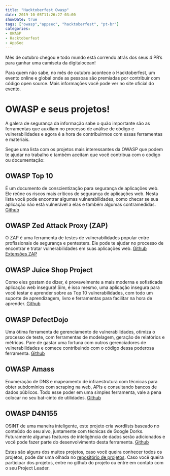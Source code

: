 ```yaml
---
title: "Hacktoberfest Owasp"
date: 2019-10-05T11:26:27-03:00
showDate: true
tags: ["owasp","appsec", "hacktoberfest", "pt-br"]
categories:
- OWASP
- Hacktoberfest
- AppSec
---
```


Mês de outubro chegou e todo mundo está correndo atrás dos seus 4 PR’s para ganhar uma camiseta da digitalocean!

Para quem não sabe, no mês de outubro acontece o Hacktoberfest, um evento online e global onde as pessoas são premiadas por contribuir com código open source. Mais informações você pode ver no site oficial do [evento](https://hacktoberfest.digitalocean.com).

# OWASP e seus projetos!

A galera de segurança da informação sabe o quão importante são as ferramentas que auxiliam no processo de análise de código e vulnerabilidades e agora é a hora de contribuirmos com essas ferramentas e materiais.

Segue uma lista com os projetos mais interessantes da OWASP que podem te ajudar no trabalho e também aceitam que você contribua com o código ou documentação:

## OWASP Top 10

É um documento de conscientização para segurança de aplicações web. Ele reúne os riscos mais críticos de segurança de aplicações web. Nesta lista você pode encontrar algumas vulnerabilidades, como checar se sua aplicação não está vulnerável a elas e também algumas contramedidas. [Github](https://github.com/OWASP/Top10/issues)

## OWASP Zed Attack Proxy (ZAP)

O ZAP é uma ferramenta de testes de vulnerabilidades popular entre profissionais de segurança e pentesters. Ele pode te ajudar no processo de encontrar e tratar vulnerabilidades em suas aplicações web. [Github](https://github.com/zaproxy/zaproxy/) [Extensões ZAP](https://github.com/zaproxy/zap-extensions/)

## OWASP Juice Shop Project

Como eles gostam de dizer, é provavelmente a mais moderna e sofisticada aplicação web insegura! Sim, é isso mesmo, uma aplicação insegura para você testar e aprender sobre as Top 10 vulnerabilidades, com todo um suporte de aprendizagem, livro e ferramentas para facilitar na hora de aprender. [Github](https://github.com/bkimminich/juice-shop)

## OWASP DefectDojo

Uma ótima ferramenta de gerenciamento de vulnerabilidades, otimiza o processo de teste, com ferramentas de modelagem, geração de relatórios e métricas. Pare de gastar uma fortuna com outros gerenciadores de vulnerabilidades e comece contribuindo com o código dessa poderosa ferramenta. [Github](https://github.com/DefectDojo/django-DefectDojo/)

## OWASP Amass

Enumeração de DNS e mapeamento de infraestrutura com técnicas para obter subdomínios com scraping na web, APIs e consultando bancos de dados públicos. Todo esse poder em uma simples ferramenta, vale a pena colocar no seu bat-cinto de utilidades. [Github](https://github.com/OWASP/Amass)

## OWASP D4N155

OSINT de uma maneira inteligente, este projeto cria wordlists baseado no conteúdo do seu alvo, juntamente com técnicas de Google Dorks. Futuramente algumas features de inteligência de dados serão adicionados e você pode fazer parte do desenvolvimento desta ferramenta. [Github](https://github.com/OWASP/D4N155)

Estes são alguns dos muitos projetos, caso você queira conhecer todos os projetos, pode dar uma olhada no [repositório de projetos](https://www.owasp.org/index.php/Category:OWASP_Project#tab=Project_Inventory). Caso você queira participar dos projetos, entre no github do projeto ou entre em contato com o seu Project Leader.

